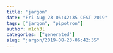 ```yaml
---
title: "jargon"
date: "Fri Aug 23 06:42:35 CEST 2019"
tags: ["jargon", "pipotron"]
author: m1ch3l
categories: ["generated"]
slug: "jargon/2019-08-23-06:42:35"
---
```



